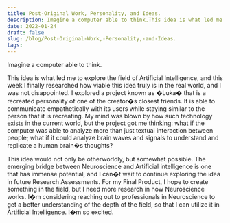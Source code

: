 ```yaml
---
title: Post-Original Work, Personality, and Ideas.
description: Imagine a computer able to think.This idea is what led me to explore the field of Artificial Intel...
date: 2022-01-24
draft: false
slug: /blog/Post-Original-Work,-Personality,-and-Ideas.
tags: 
---
```

Imagine a computer able to think.

This idea is what led me to explore the field of Artificial Intelligence, and this week I finally researched how viable this idea truly is in the real world, and I was not disappointed. I explored a project known as �Luka� that is a recreated personality of one of the creator�s closest friends. It is able to communicate empathetically with its users while staying similar to the person that it is recreating. My mind was blown by how such technology exists in the current world, but the project got me thinking: what if the computer was able to analyze more than just textual interaction between people; what if it could analyze brain waves and signals to understand and replicate a human brain�s thoughts?

This idea would not only be otherworldly, but somewhat possible. The emerging bridge between Neuroscience and Artificial intelligence is one that has immense potential, and I can�t wait to continue exploring the idea in future Research Assessments. For my Final Product, I hope to create something in the field, but I need more research in how Neuroscience works. I�m considering reaching out to professionals in Neuroscience to get a better understanding of the depth of the field, so that I can utilize it in Artificial Intelligence. I�m so excited. 

